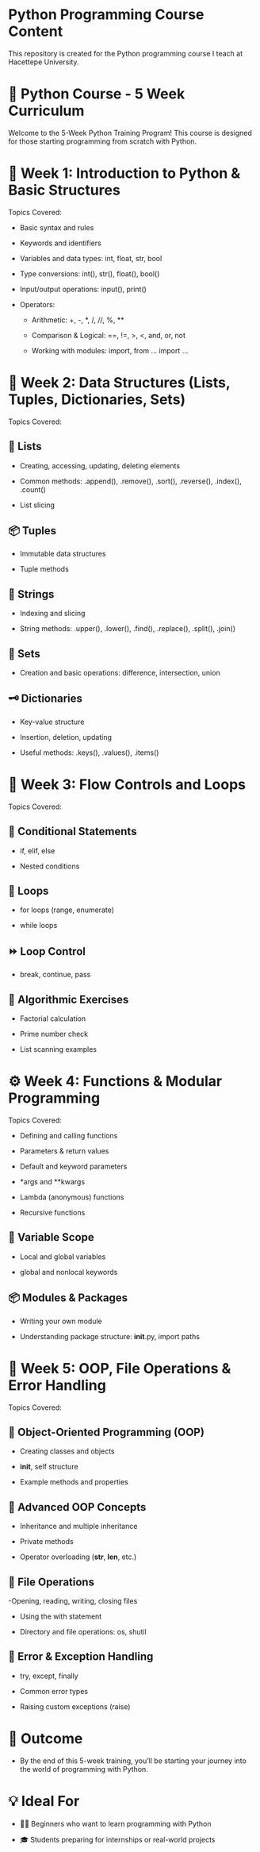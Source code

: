 # Python Programming Course Content
This repository is created for the Python programming course I teach at Hacettepe University.


# 🐍 Python Course - 5 Week Curriculum

Welcome to the 5-Week Python Training Program!
This course is designed for those starting programming from scratch with Python.


# 📅 Week 1: Introduction to Python & Basic Structures

Topics Covered:

- Basic syntax and rules

- Keywords and identifiers

- Variables and data types: int, float, str, bool

- Type conversions: int(), str(), float(), bool()

- Input/output operations: input(), print()

- Operators:

  - Arithmetic: +, -, *, /, //, %, **

  - Comparison & Logical: ==, !=, >, <, and, or, not

  - Working with modules: import, from ... import ...


# 🧱 Week 2: Data Structures (Lists, Tuples, Dictionaries, Sets)

Topics Covered:

## 🔢 Lists

- Creating, accessing, updating, deleting elements

- Common methods: .append(), .remove(), .sort(), .reverse(), .index(), .count()

- List slicing

## 📦 Tuples

- Immutable data structures

- Tuple methods

## 🧵 Strings

- Indexing and slicing

- String methods: .upper(), .lower(), .find(), .replace(), .split(), .join()

## 🔣 Sets

- Creation and basic operations: difference, intersection, union

## 🗝️ Dictionaries

- Key-value structure

- Insertion, deletion, updating

- Useful methods: .keys(), .values(), .items()


# 🔁 Week 3: Flow Controls and Loops

Topics Covered:

## 🧩 Conditional Statements

- if, elif, else

- Nested conditions

## 🔄 Loops

- for loops (range, enumerate)

- while loops

## ⏩ Loop Control

- break, continue, pass

## 🧮 Algorithmic Exercises

- Factorial calculation

- Prime number check

- List scanning examples

# ⚙️ Week 4: Functions & Modular Programming

Topics Covered:

- Defining and calling functions

- Parameters & return values

- Default and keyword parameters

- *args and **kwargs

- Lambda (anonymous) functions

- Recursive functions

## 🧠 Variable Scope

- Local and global variables

- global and nonlocal keywords

## 📦 Modules & Packages

- Writing your own module

- Understanding package structure: __init__.py, import paths

# 🧰 Week 5: OOP, File Operations & Error Handling

Topics Covered:

## 🧱 Object-Oriented Programming (OOP)

- Creating classes and objects

- __init__, self structure

- Example methods and properties

## 🧬 Advanced OOP Concepts

- Inheritance and multiple inheritance

- Private methods

- Operator overloading (__str__, __len__, etc.)

## 📂 File Operations

-Opening, reading, writing, closing files

- Using the with statement

- Directory and file operations: os, shutil

## 🚨 Error & Exception Handling

- try, except, finally

- Common error types

- Raising custom exceptions (raise)

# 🎯 Outcome

- By the end of this 5-week training, you’ll be starting your journey into the world of programming with Python.


# 💡 Ideal For

- 👩‍💻 Beginners who want to learn programming with Python

- 🎓 Students preparing for internships or real-world projects
